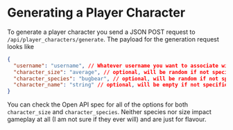# Generating a Player Character

To generate a player character you send a JSON POST request to `/api/player_characters/generate`. The payload for the generation request looks like
```JSON
{
  "username": "username", // Whatever username you want to associate with this player character.
  "character_size": "average", // optional, will be random if not specified
  "character_species": "bugbear", // optional, will be random if not specified
  "character_name": "string" // optional, will be empty if not specified
}
```

You can check the Open API spec for all of the options for both `character_size` and `character_species`. Neither species nor size impact gameplay at all (I am not sure if they ever will) and are just for flavour.
